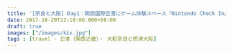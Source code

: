 ```yaml
---
title: '[奈良と大阪] Day1：関西国際空港にゲーム体験スペース『Nintendo Check In』'
date: 2017-10-29T22:10:00.000+08:00
draft: true
images: ["/images/kix.jpg"]
tags : [travel - 日本（関西近畿）・ 大和奈良と摂津大阪]
---
```


